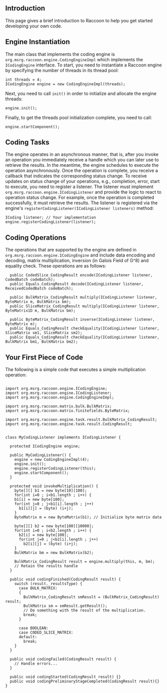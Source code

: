 ## Introduction ##

This page gives a brief introduction to Raccoon to help you get started developing your own code.


## Engine Instantiation ##

The main class that implements the coding engine is `org.msrg.raccoon.engine.CodingEngineImpl` which implements the `ICodingEngine` interface. To start, you need to instantiate a Raccoon engine by specifying the number of threads in its thread pool:
```
int threads = 4;
ICodingEngine engine = new CodingEngineImpl(threads);
```

Next, you need to call `init()` in order to initialize and allocate the engine threads:
```
engine.init();
```

Finally, to get the threads pool initialization complete, you need to call:
```
engine.startComponent();
```


## Coding Tasks ##

The engine operates in an asynchronous manner, that is, after you invoke an operation you immediately receive a handle which you can later use to retrieve the results. In the meantime, the engine schedules to execute the operation asynchronously. Once the operation is complete, you receive a callback that indicates the corresponding status change. To receive updates on status change of your operations, e.g., completion, error, start to execute, you need to register a listener. The listener must implement `org.msrg.raccoon.engine.ICodingListener` and provide the logic to react to operation status change. For example, once the operation is completed successfully, it must retrieve the results. The listener is registered via the engine's `registerCodingListener(ICodingListener listeners)` method:
```
ICoding listener; // Your implementation
engine.registerCodingListener(listener);
```


## Coding Operations ##

The operations that are supported by the engine are defined in `org.msrg.raccoon.engine.ICodingEngine` and include data encoding and decoding, matrix multiplication, inversion (in Galois Field of G^8) and equality check. These operations are as follows:
```
  public CodedSlice_CodingResult encode(ICodingListener listener, CodedBatch codeBatch);
  public Equals_CodingResult decode(ICodingListener listener, ReceivedCodedBatch codeBatch);
	
  public BulkMatrix_CodingResult multiply(ICodingListener listener, ByteMatrix m, BulkMatrix bm);
  public SliceMatrix_CodingResult multiply(ICodingListener listener, ByteMatrix1D m, BulkMatrix bm);
	
  public ByteMatrix_CodingResult inverse(ICodingListener listener, ByteMatrix m);
  public Equals_CodingResult checkEquality(ICodingListener listener, SliceMatrix sm1, SliceMatrix sm2);
  public Equals_CodingResult checkEquality(ICodingListener listener, BulkMatrix bm1, BulkMatrix bm2);
```

## Your First Piece of Code ##

The following is a simple code that executes a simple multiplication operation:

```

import org.msrg.raccoon.engine.ICodingEngine;
import org.msrg.raccoon.engine.ICodingListener;
import org.msrg.raccoon.engine.CodingEngineImpl;

import org.msrg.raccoon.matrix.bulk.BulkMatrix;
import org.msrg.raccoon.matrix.finitefields.ByteMatrix;

import org.msrg.raccoon.engine.task.result.BulkMatrix_CodingResult;
import org.msrg.raccoon.engine.task.result.CodingResult;


class MyCodingListener implements ICodingListener {

  protected ICodingEngine engine;

  public MyCodingListener() {
    engine = new CodingEngineImpl(4);
    engine.init();
    engine.registerCodingListener(this);
    engine.startComponent();
  }

  protected void invokeMultiplication() {
    byte[][] b1 = new byte[10][100];
    for(int i=0 ; i<b1.length ; i++) {
    b1[i] = new byte[100];
    for(int j=0 ; j<b1[i].length ; j++)
      b1[i][j] = (byte) (i+j);
    }
    ByteMatrix m = new ByteMatrix(b1); // Initialize byte matrix data

    byte[][] b2 = new byte[100][10000];
    for(int i=0 ; i<b2.length ; i++) {
      b2[i] = new byte[100];
      for(int j=0 ; j<b2[i].length ; j++)
        b2[i][j] = (byte) (i+j);
    }
    BulkMatrix bm = new BulkMatrix(b2);

    BulkMatrix_CodingResult result = engine.multiply(this, m, bm);
    // Retain the results handle
  }

  public void codingFinished(CodingResult result) {
    switch (result._resultsType) {
      case BULK_MATRIX:
      {
        BulkMatrix_CodingResult smResult = (BulkMatrix_CodingResult) result;
        BulkMatrix sm = smResult.getResult();
        // Do something with the result of the multiplication.
        break;
      }

      case BOOLEAN:
      case CODED_SLICE_MATRIX:
      default:
        break;
    }
  }

  public void codingFailed(CodingResult result) {
    // Handle errors...
  }

  public void codingStarted(CodingResult result) {}
  public void codingPreliminaryStageCompleted(CodingResult result){}
}
```